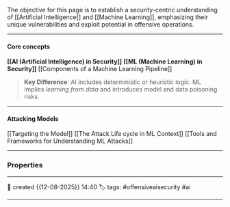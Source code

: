 
The objective for this page is to establish a security-centric understanding of [[Artificial Intelligence]] and [[Machine Learning]], emphasizing their unique vulnerabilities and exploit potential in offensive operations.

---
#### Core concepts

**[[AI (Artificial Intelligence) in Security]]**
**[[ML (Machine Learning) in Security]]**
[[Components of a Machine Learning Pipeline]]

> **Key Difference**: AI includes deterministic or heuristic logic. ML implies _learning from data_ and introduces model and data poisoning risks.
---
#### Attacking Models

[[Targeting the Model]]
[[The Attack Life cycle in ML Context]]
[[Tools and Frameworks for Understanding ML Attacks]]

---

### Properties
---
📆 created   {{12-08-2025}} 14:40
🏷️ tags: #offensiveaisecurity #ai 

---


